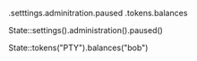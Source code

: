 .setttings.adminitration.paused
.tokens.balances

State::settings().administration().paused()

State::tokens("PTY").balances("bob")
